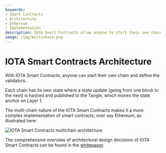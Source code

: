 ```yaml
---
keywords:
- Smart Contracts
- Architecture
- Ethereum
- Implementation
description: IOTA Smart Contracts allow anyone to start their own chain and validators. Link to full technical description of the IOTA Smart Contarcts architecture and whitepaper  
image: /img/multichain.png
---
```

# IOTA Smart Contracts Architecture

With IOTA Smart Contracts, anyone can start their own chain and define the validators.

Each chain has its own state where a state update (going from one block to the next) is hashed and published to the Tangle, which moves the state anchor on Layer 1.

The multi-chain nature of the IOTA Smart Contracts makes it a more complex implementation of smart contracts, over say Ethereum, as illustrated here:

![IOTA Smart Contracts multichain architecture](/img/multichain.png)

The comprehensive overview of architectural design decisions of IOTA Smart Contracts can be found in the 
[whitepaper](https://files.iota.org/papers/ISC_WP_Nov_10_2021.pdf).
